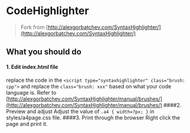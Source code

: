 # CodeHighlighter

> Fork from [http://alexgorbatchev.com/SyntaxHighlighter/](http://alexgorbatchev.com/SyntaxHighlighter/)

## What you should do

#### 1. Edit index.html file
replace the code in the `<script type="syntaxhighlighter" class="brush: cpp">` and replace the `class="brush: xxx"` based on what your code language is. Refer to [http://alexgorbatchev.com/SyntaxHighlighter/manual/brushes/](http://alexgorbatchev.com/SyntaxHighlighter/manual/brushes/)
####2. Preview and adjust 
Adjust the value of `.a4 { width=?px; }` in styles/a4page.css file.
####3. Print through the browser
Right click the page and print it.